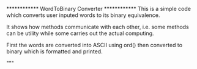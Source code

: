 ************ WordToBinary Converter ************
	This is a simple code which converts user inputed words to its binary equivalence.

It shows how methods communicate with each other, i.e.
some methods can be utility while some carries out the actual computing.

First the words are converted into  ASCII using ord()
then converted to binary which is formatted and printed.

"""
